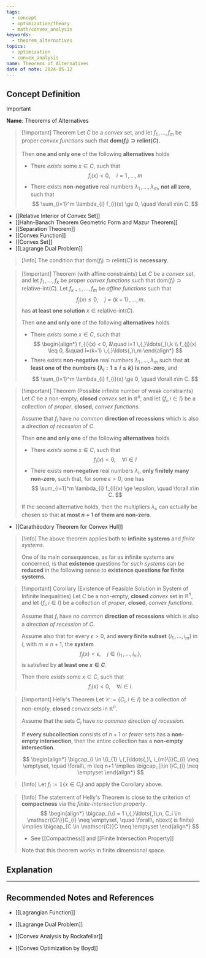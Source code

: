 ```yaml
---
tags:
  - concept
  - optimization/theory
  - math/convex_analysis
keywords:
  - theorem_alternatives
topics:
  - optimization
  - convex_analysis
name: Theorems of Alternatives
date of note: 2024-05-12
---
```


## Concept Definition

>[!important]
>**Name**: Theorems of Alternatives

>[!important] Theorem
>Let $C$ be a *convex* set, and let $f_{1} \,{,}\ldots{,}\, f_{m}$ be proper *convex functions* such that **$\text{dom}(f_{i}) \supset \text{relint}(C).$**
>
>Then **one and only one** of the following **alternatives** holds
>- There *exists* some $x \in C$, such that 
>  $$
>  f_{i}(x) < 0, \quad i=1 \,{,}\ldots{,}\,m
> $$
>- There exists **non-negative** real numbers $\lambda_{1} \,{,}\ldots{,}\, \lambda_{m}$, **not all zero**, such that 
>  $$
>  \sum_{i=1}^m \lambda_{i} f_{i}(x) \ge 0, \quad \forall x\in C.
> $$

- [[Relative Interior of Convex Set]]
- [[Hahn-Banach Theorem Geometric Form and Mazur Theorem]]
- [[Separation Theorem]]
- [[Convex Function]]
- [[Convex Set]]
- [[Lagrange Dual Problem]]

>[!info]
>The condition that $\text{dom}(f_{i}) \supset \text{relint}(C)$ is **necessary**.


>[!important] Theorem (with affine constraints)
>Let $C$ be a *convex* set, and let $f_{1} \,{,}\ldots{,}\, f_{k}$ be proper *convex functions* such that $\text{dom}(f_{i}) \supset \text{relative-int}(C).$ Let $f_{k+1} \,{,}\ldots{,}\, f_{m}$ be *affine functions* such that 
>$$
>f_{j}(x) \leq 0, \quad  j= (k+1) \,{,}\ldots{,}\,m.
>$$
>has **at least one solution** $x\in  \text{relative-int}(C).$
>
>Then **one and only one** of the following **alternatives** holds
>- There *exists* some $x \in C$, such that 
>  $$
> \begin{align*}
> f_{i}(x) < 0, &\quad i=1 \,{,}\ldots{,}\,k \\
> f_{j}(x) \leq 0, &\quad i=(k+1) \,{,}\ldots{,}\,m
\end{align*}
> $$
>- There exists **non-negative** real numbers $\lambda_{1} \,{,}\ldots{,}\, \lambda_{m}$ such that **at least one of the numbers $\left\{ \lambda_{i}: 1 \leq i \leq k \right\}$ is non-zero**, and
>  $$
>  \sum_{i=1}^m \lambda_{i} f_{i}(x) \ge 0, \quad \forall x\in C.
> $$


>[!important] Theorem (Possible infinite number of weak constraints)
>Let $C$ be a non-empty, **closed** *convex* set in $\mathbb{R}^n$, and let $\left\{  f_{i}, i\in I\right\}$ be a collection of *proper*, **closed**, *convex functions*. 
>
>Assume that $f_{i}$ have *no common* **direction of recessions** which is also a *direction of recession* of $C.$
>
>Then **one and only one** of the following **alternatives** holds
>- There *exists* some $x \in C$, such that 
>  $$
>  f_{i}(x) < 0, \quad \forall i \in I
> $$
>- There exists **non-negative** real numbers $\lambda_{i}$, **only finitely many non-zero**, such that, for some $\epsilon >0$, one has
>  $$
>  \sum_{i=1}^m \lambda_{i} f_{i}(x) \ge \epsilon, \quad \forall x\in C.
> $$
> 
>If the second alternative holds, then the multipliers $\lambda_{i}$, can actually be chosen so that **at most $n+1$ of them are non-zero**. 

- [[Carathéodory Theorem for Convex Hull]]

>[!info]
>The above theorem applies both to **infinite systems** and *finite systems*. 
>
>One of its main consequences, as far as infinite systems are concerned, is that **existence** questions for *such systems* can be **reduced** in the following sense to **existence questions for finite systems.**

>[!important] Corollary (Existence of Feasible Solution in System of Infinite Inequalities)
>Let $C$ be a non-empty, **closed** *convex* set in $\mathbb{R}^n$, and let $\left\{  f_{i}, i\in I\right\}$ be a collection of *proper*, **closed**, *convex functions*. 
>
>Assume that $f_{i}$ have *no common* **direction of recessions** which is also a *direction of recession* of $C.$
>
>Assume also that for every $\epsilon >0$, and **every finite subset** $\{i_{1} \,{,}\ldots{,}\, i_{m}\}$ in $I$, with $m \leq n+1$, the **system**
>$$
>  f_{j}(x) < \epsilon, \quad j \in \{i_{1} \,{,}\ldots{,}\, i_{m}\},
> $$
>is satisfied by **at least one $x\in C$**.
> 
>Then there *exists* some $x \in C$, such that 
>  $$
>  f_{i}(x) < 0, \quad \forall i \in I.
> $$


>[!important] Helly's Theorem
>Let $\mathscr{C}:= \{C_{i}, i\in I\}$ be a collection of non-empty, **closed** *convex* sets in $\mathbb{R}^n$.
>
>Assume that the sets $C_{i}$ have *no common direction of recession*. 
>
>If **every subcollection** consists of $n+1$ or *fewer* sets has a **non-empty intersection**, then the entire collection has a **non-empty intersection**.
>
> $$
> \begin{align*}
> \bigcap_{i \in \{i_{1} \,{,}\ldots{,}\, i_{m}\}}C_{i} \neq \emptyset, \quad \forall\, m \leq n+1 \implies \bigcap_{i\in I}C_{i} \neq \emptyset
> \end{align*}
> $$

>[!info]
>Let $f_{i}:= \mathbb{1}\left\{ x\in  C_{i} \right\}$ and apply the Corollary above.


>[!info]
>The statement of Helly's Theorem is close to the criterion of **compactness** via the *finite-intersection property*.
> $$
> \begin{align*}
> \bigcap_{\{i = 1 \,{,}\ldots{,}\,n, C_i \in \mathscr{C}\}}C_{i} \neq \emptyset, \quad \forall\, n\text{ is finite} \implies \bigcap_{C \in \mathscr{C}}C \neq \emptyset
> \end{align*}
> $$
>- See [[Compactness]] and [[Finite Intersection Property]]
>  
>Note that this theorem works in finite dimensional space.  


## Explanation










-----------
##  Recommended Notes and References

- [[Lagrangian Function]]
- [[Lagrange Dual Problem]]

- [[Convex Analysis by Rockafellar]]
- [[Convex Optimization by Boyd]]
